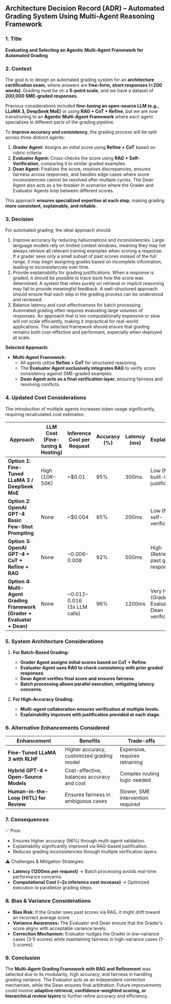 ## Architecture Decision Record (ADR) – Automated Grading System Using Multi-Agent Reasoning Framework

### 1. Title
**Evaluating and Selecting an Agentic Multi-Agent Framework for Automated Grading**

### 2. Context

The goal is to design an automated grading system for an **architecture certification exam**, where answers are **free-form, short responses (<200 words)**. Grading must be on a **5-point scale**, and we have a dataset of **200,000 SME-graded responses**. 

Previous considerations included **fine-tuning an open-source LLM (e.g., LLaMA 3, DeepSeek MoE)** or using **RAG + CoT + Refine**, but we are now transitioning to an **Agentic Multi-Agent Framework** where each agent specializes in different parts of the grading pipeline. 

To **improve accuracy and consistency**, the grading process will be split across three distinct agents:

1. **Grader Agent:** Assigns an initial score using **Refine + CoT** based on rubric criteria.
2. **Evaluator Agent:** Cross-checks the score using **RAG + Self-Verification**, comparing it to similar graded examples.
3. **Dean Agent:** Finalizes the score, resolves discrepancies, ensures fairness across responses, and handles edge cases where score inconsistencies cannot be resolved after multiple cycles. The Dean Agent also acts as a tie-breaker in scenarios where the Grader and Evaluator Agents loop between different scores.

This approach **ensures specialized expertise at each step**, making grading **more consistent, explainable, and reliable**.

### 3. Decision

For automated grading, the ideal approach should:
1. Improve accuracy by reducing hallucinations and inconsistencies. Large language models rely on limited context windows, meaning they may not always retrieve all relevant training examples when scoring a response. If a grader sees only a small subset of past scores instead of the full range, it may begin assigning grades based on incomplete information, leading to inconsistencies over time.
2. Provide explainability for grading justifications. When a response is graded, it should be possible to trace back how the score was determined. A system that relies purely on retrieval or implicit reasoning may fail to provide meaningful feedback. A well-structured approach should ensure that each step in the grading process can be understood and reviewed.
3. Balance latency and cost-effectiveness for batch processing. Automated grading often requires evaluating large volumes of responses. An approach that is too computationally expensive or slow will not scale efficiently, making it impractical for real-world applications. The selected framework should ensure that grading remains both cost-effective and performant, especially when deployed at scale.

**Selected Approach:**
- **Multi-Agent Framework:**
  - All agents utilize **Refine + CoT** for structured reasoning.
  - The **Evaluator Agent exclusively integrates RAG** to verify score consistency against SME-graded examples.
  - **Dean Agent acts as a final verification layer**, ensuring fairness and resolving conflicts.

### 4. Updated Cost Considerations

The introduction of multiple agents increases token usage significantly, requiring recalculated cost estimates:

| **Approach** | **LLM Cost (Fine-tuning & Hosting)** | **Inference Cost per Request** | **Accuracy (%)** | **Latency (ms)** | **Explainability** |
|-------------|--------------------------------|---------------------------|--------------|--------------|----------------|
| **Option 1: Fine-Tuned LLaMA 3 / DeepSeek MoE** | High ($10K–$50K) | ~$0.01 | 95% | 300ms | Low (No built-in justification) |
| **Option 2: OpenAI GPT-4 Basic Few-Shot Prompting** | None | ~$0.004 | 85% | 200ms | Low (No self-verification) |
| **Option 3: OpenAI GPT-4 + CoT + Refine + RAG** | None | ~$0.006–$0.008 | 92% | 500ms | High (Retrieves past graded responses) |
| **Option 4: Multi-Agent Grading Framework (Grader + Evaluator + Dean)** | None | ~$0.012–$0.016 (3x LLM calls) | 96% | 1200ms | Very High (Grader + Evaluator + Dean verification) |

### 5. System Architecture Considerations

1. **For Batch-Based Grading:**
   - **Grader Agent assigns initial scores based on CoT + Refine**.
   - **Evaluator Agent uses RAG to check consistency with prior graded responses**.
   - **Dean Agent verifies final score and ensures fairness**.
   - **Batch processing allows parallel execution, mitigating latency concerns.**

2. **For High-Accuracy Grading:**
   - **Multi-agent collaboration ensures verification at multiple levels.**
   - **Explainability improves with justification provided at each stage.**

### 6. Alternative Enhancements Considered

| **Enhancement** | **Benefits** | **Trade-offs** |
|-------------|----------|-------------|
| **Fine-Tuned LLaMA 3 with RLHF** | Higher accuracy, customized grading model | Expensive, requires retraining |
| **Hybrid GPT-4 + Open-Source Models** | Cost-effective, balances accuracy and cost | Complex routing logic needed |
| **Human-in-the-Loop (HITL) for Review** | Ensures fairness in ambiguous cases | Slower, SME intervention required |

### 7. Consequences

✅ Pros:
- Ensures higher accuracy (96%) through multi-agent validation.
- Explainability significantly improved via RAG-based justification.
- Reduces grading inconsistencies through multiple verification layers.

⚠️ Challenges & Mitigation Strategies:
- **Latency (1200ms per request)** → Batch processing avoids real-time performance concerns.
- **Computational Cost (~2x inference cost increase)** → Optimized execution to parallelize grading steps.

### 8. Bias & Variance Considerations
- **Bias Risk:** If the Grader sees past scores via RAG, it might drift toward an incorrect average score.
- **Variance Awareness:** The Evaluator and Dean ensure that the Grader’s score aligns with acceptable variance levels.
- **Correction Mechanism:** Evaluator nudges the Grader in low-variance cases (3-5 scores) while maintaining fairness in high-variance cases (1-5 scores).

### 9. Conclusion
The **Multi-Agent Grading Framework with RAG and Refinement** was selected due to its modularity, high accuracy, and fairness in handling grading variance. The Evaluator acts as an independent correction mechanism, while the Dean ensures final arbitration. Future improvements could involve **adaptive retrieval, confidence-weighted scoring, or hierarchical review layers** to further refine accuracy and efficiency.


